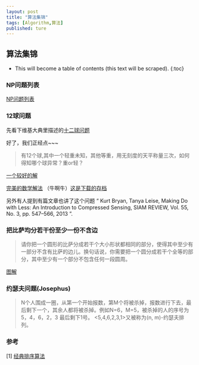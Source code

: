 ```yaml
---
layout: post
title: "算法集锦"
tags: [Algorithm,算法]
published: ture
---
```



## 算法集锦

- This will become a table of contents (this text will be scraped).
{:toc}

### NP问题列表

[NP问题列表](http://en.wikipedia.org/wiki/List_of_NP-complete_problems)

### 12球问题
先看下维基大典里描述的[十二球问题](http://zh-classical.wikipedia.org/wiki/%E5%8D%81%E4%BA%8C%E7%90%83%E5%95%8F%E9%A1%8C)  

好了，我们正经点~~~  

> 有12个球,其中一个轻重未知，其他等重，用无刻度的天平称量三次，如何得知哪个球异常？重or轻？

[一个较好的解](http://blog.renren.com/blog/240398193/753257500)

[完美的数学解法](http://freemind.pluskid.org/machine-learning/a-compressed-sense-of-compressive-sensing-ii/) （牛啊牛）[这是下载的存档](http://www.kuaipan.cn/file/id_160332705412677633.htm)

另外有人提到有篇文章也讲了这个问题 “ Kurt Bryan, Tanya Leise, Making Do with Less: An Introduction to Compressed Sensing, SIAM REVIEW, Vol. 55, No. 3, pp. 547–566, 2013 ”.

### 把比萨均分若干份至少一份不含边
> 请你把一个圆形的比萨分成若干个大小形状都相同的部分，使得其中至少有一部分不含有比萨的边儿。换句话说，你需要把一个圆分成若干个全等的部分，其中至少有一个部分不包含任何一段圆周。

[图解](http://www.matrix67.com/blog/archives/5495)

### 约瑟夫问题(Josephus)

> N个人围成一圈，从第一个开始报数，第M个将被杀掉，报数进行下去，最后剩下一个，其余人都将被杀掉。例如N=6，M=5，被杀掉的人的序号为5，4，6，2，3 最后剩下1号。 <5,4,6,2,3,1>又被称为(n, m)-约瑟夫排列。

### 参考

[1] [经典排序算法][r1]

[r1]: http://www.cnblogs.com/kkun/archive/2011/11/23/2260312.html "经典排序算法"


